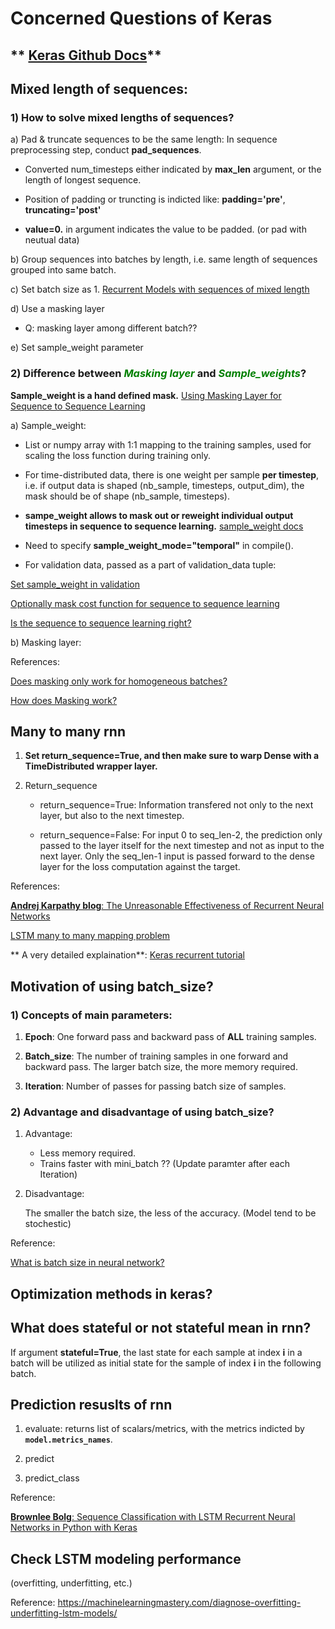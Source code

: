 # Concerned Questions of Keras

## ** [Keras Github Docs](https://github.com/fchollet/keras)**

## Mixed length of sequences:

### 1) How to solve mixed lengths of sequences?

a) Pad & truncate sequences to be the same length: In sequence preprocessing step, conduct **pad_sequences**. 
  
   - Converted num_timesteps either indicated by **max_len** argument, or the length of longest sequence. 
  
   - Position of padding or truncting is indicted like: **padding='pre'**, **truncating='post'**
  
   - **value=0.** in argument indicates the value to be padded. (or pad with neutual data)


b) Group sequences into batches by length, i.e. same length of sequences grouped into same batch.


c) Set batch size as 1. [Recurrent Models with sequences of mixed length](https://github.com/fchollet/keras/issues/40)


d) Use a masking layer

   - Q: masking layer among different batch??

e) Set sample_weight parameter


### 2) Difference between <font style="color:green">*Masking layer*</font> and <font style="color: green">*Sample_weights*</font>?

**Sample_weight is a hand defined mask.** [Using Masking Layer for Sequence to Sequence Learning](https://github.com/fchollet/keras/issues/957)

a) Sample_weight:

   - List or numpy array with 1:1 mapping to the training samples, used for scaling the loss function during training only.
  
   - For time-distributed data, there is one weight per sample **per timestep**, i.e. if output data is shaped (nb_sample, timesteps, output_dim), the mask should be of shape (nb_sample, timesteps). 
  
   - **sampe_weight allows to mask out or reweight individual output timesteps in sequence to sequence learning.** 
   [sample_weight docs](https://github.com/fchollet/keras/pull/494/commits/73fdaf6d6f8cd4de98db79ae93638d300b8de2b5)
  
   - Need to specify **sample_weight_mode="temporal"** in compile().
  
   - For validation data, passed as a part of validation_data tuple:
  
  [Set sample_weight in validation](https://github.com/fchollet/keras/issues/496)
  
  [Optionally mask cost function for sequence to sequence learning](https://github.com/fchollet/keras/pull/451)
  
  [Is the sequence to sequence learning right?](https://github.com/fchollet/keras/issues/395)
  
b) Masking layer:


References:

[Does masking only work for homogeneous batches?](https://github.com/fchollet/keras/issues/1206)

[How does Masking work?](https://github.com/fchollet/keras/issues/3086)

## Many to many rnn

1) **Set return_sequence=True, and then make sure to warp Dense with a TimeDistributed wrapper layer.**

2) Return_sequence

   - return_sequence=True: Information transfered not only to the next layer, but also to the next timestep.

   - return_sequence=False: For input 0 to seq_len-2, the prediction only passed to the layer itself for the next timestep and not as input to the next layer. Only the seq_len-1 input is passed forward to the dense layer for the loss computation against the target.

References:

[**Andrej Karpathy blog**: The Unreasonable Effectiveness of Recurrent Neural Networks](http://karpathy.github.io/2015/05/21/rnn-effectiveness/)

[LSTM many to many mapping problem](https://github.com/fchollet/keras/issues/2403)

** A very detailed explaination**: [Keras recurrent tutorial](https://github.com/Vict0rSch/deep_learning/tree/master/keras/recurrent)

## Motivation of using batch_size?

### 1) Concepts of main parameters:

1) **Epoch**: One forward pass and backward pass of **ALL** training samples.

2) **Batch_size**: The number of training samples in one forward and backward pass. The larger batch size, the more memory required.

3) **Iteration**: Number of passes for passing batch size of samples.

### 2) Advantage and disadvantage of using batch_size?

1) Advantage: 

   - Less memory required.
   - Trains faster with mini_batch ?? (Update paramter after each Iteration)

2) Disadvantage:
   
   The smaller the batch size, the less of the accuracy. (Model tend to be stochestic)

Reference:

[What is batch size in neural network?](https://stats.stackexchange.com/questions/153531/what-is-batch-size-in-neural-network)

## Optimization methods in keras?

## What does stateful or not stateful mean in rnn? 

If argument **stateful=True**, the last state for each sample at index **i** in a batch will be utilized as initial state for the sample of index **i** in the following batch. 

## Prediction resuslts of rnn

1) evaluate: returns list of scalars/metrics, with the metrics indicted by **`model.metrics_names`**.

2) predict

3) predict_class

Reference:

[**Brownlee Bolg**: Sequence Classification with LSTM Recurrent Neural Networks in Python with Keras](http://machinelearningmastery.com/sequence-classification-lstm-recurrent-neural-networks-python-keras/)

## Check LSTM modeling performance

(overfitting, underfitting, etc.)

Reference:
https://machinelearningmastery.com/diagnose-overfitting-underfitting-lstm-models/
